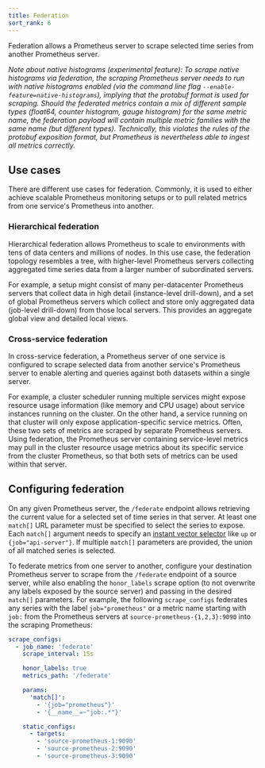 ```yaml
---
title: Federation
sort_rank: 6
---
```


Federation allows a Prometheus server to scrape selected time series from
another Prometheus server.

_Note about native histograms (experimental feature): To scrape native histograms
via federation, the scraping Prometheus server needs to run with native histograms
enabled (via the command line flag `--enable-feature=native-histograms`), implying
that the protobuf format is used for scraping. Should the federated metrics contain
a mix of different sample types (float64, counter histogram, gauge histogram) for
the same metric name, the federation payload will contain multiple metric families
with the same name (but different types). Technically, this violates the rules of
the protobuf exposition format, but Prometheus is nevertheless able to ingest all
metrics correctly._

## Use cases

There are different use cases for federation. Commonly, it is used to either
achieve scalable Prometheus monitoring setups or to pull related metrics from
one service's Prometheus into another.

### Hierarchical federation

Hierarchical federation allows Prometheus to scale to environments with tens of
data centers and millions of nodes. In this use case, the federation topology
resembles a tree, with higher-level Prometheus servers collecting aggregated
time series data from a larger number of subordinated servers.

For example, a setup might consist of many per-datacenter Prometheus servers
that collect data in high detail (instance-level drill-down), and a set of
global Prometheus servers which collect and store only aggregated data
(job-level drill-down) from those local servers. This provides an aggregate
global view and detailed local views.

### Cross-service federation

In cross-service federation, a Prometheus server of one service is configured
to scrape selected data from another service's Prometheus server to enable
alerting and queries against both datasets within a single server.

For example, a cluster scheduler running multiple services might expose
resource usage information (like memory and CPU usage) about service instances
running on the cluster. On the other hand, a service running on that cluster
will only expose application-specific service metrics. Often, these two sets of
metrics are scraped by separate Prometheus servers. Using federation, the
Prometheus server containing service-level metrics may pull in the cluster
resource usage metrics about its specific service from the cluster Prometheus,
so that both sets of metrics can be used within that server.

## Configuring federation

On any given Prometheus server, the `/federate` endpoint allows retrieving the
current value for a selected set of time series in that server. At least one
`match[]` URL parameter must be specified to select the series to expose. Each
`match[]` argument needs to specify an
[instant vector selector](querying/basics.md#instant-vector-selectors) like
`up` or `{job="api-server"}`. If multiple `match[]` parameters are provided,
the union of all matched series is selected.

To federate metrics from one server to another, configure your destination
Prometheus server to scrape from the `/federate` endpoint of a source server,
while also enabling the `honor_labels` scrape option (to not overwrite any
labels exposed by the source server) and passing in the desired `match[]`
parameters. For example, the following `scrape_configs` federates any series
with the label `job="prometheus"` or a metric name starting with `job:` from
the Prometheus servers at `source-prometheus-{1,2,3}:9090` into the scraping
Prometheus:

```yaml
scrape_configs:
  - job_name: 'federate'
    scrape_interval: 15s

    honor_labels: true
    metrics_path: '/federate'

    params:
      'match[]':
        - '{job="prometheus"}'
        - '{__name__=~"job:.*"}'

    static_configs:
      - targets:
        - 'source-prometheus-1:9090'
        - 'source-prometheus-2:9090'
        - 'source-prometheus-3:9090'
```
